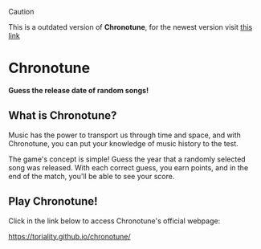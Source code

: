 > [!CAUTION]
> This is a outdated version of **Chronotune**, for the newest version visit [this link](https://github.com/Toriality/chronotune)

# Chronotune

**Guess the release date of random songs!**

## What is Chronotune?

Music has the power to transport us through time and space, and with Chronotune, you can put your knowledge of music history to the test.

The game's concept is simple! Guess the year that a randomly selected song was released. With each correct guess, you earn points, and in the end of the match, you'll be able to see your score.

## Play Chronotune!

Click in the link below to access Chronotune's official webpage:

https://toriality.github.io/chronotune/
